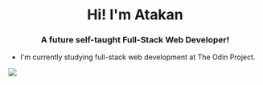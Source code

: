 <h1 align="center">Hi! I'm Atakan</h1>
<h3 align="center">A future self-taught Full-Stack Web Developer!</h3>

- I'm currently studying full-stack web development at The Odin Project.

<img src="https://www.codewars.com/users/apdev/badges/large" />
